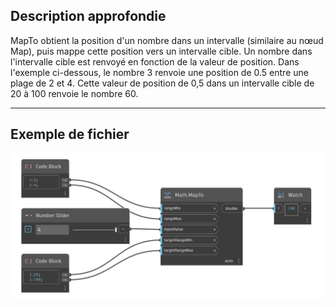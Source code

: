## Description approfondie
MapTo obtient la position d'un nombre dans un intervalle (similaire au nœud Map), puis mappe cette position vers un intervalle cible. Un nombre dans l'intervalle cible est renvoyé en fonction de la valeur de position. Dans l'exemple ci-dessous, le nombre 3 renvoie une position de 0.5 entre une plage de 2 et 4. Cette valeur de position de 0,5 dans un intervalle cible de 20 à 100 renvoie le nombre 60.
___
## Exemple de fichier

![MapTo](./DSCore.Math.MapTo_img.jpg)

